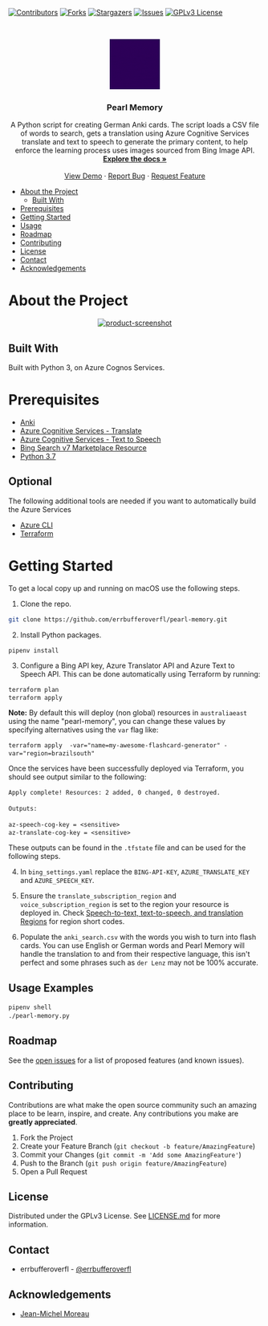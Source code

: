 <!-- PROJECT SHIELDS -->
[![Contributors][contributors-shield]][contributors-url]
[![Forks][forks-shield]][forks-url]
[![Stargazers][stars-shield]][stars-url]
[![Issues][issues-shield]][issues-url]
[![GPLv3 License][license-shield]][license-url]

<!-- PROJECT LOGO -->
<br />
<p align="center">
  <a href="https://github.com/errbufferoverfl/pearl-memory">
    <img src="images/logo.gif" alt="Pearl Memory Logo" width="100" height="100">
  </a>

  <h3 align="center">Pearl Memory</h3>

  <p align="center">
    A Python script for creating German Anki cards. The script loads a CSV file of words to search, gets a translation
    using Azure Cognitive Services translate and text to speech to generate the primary content, to help enforce the
    learning process uses images sourced from Bing Image API.
    <br />
    <a href="https://github.com/errbufferoverfl/pearl-memory"><strong>Explore the docs »</strong></a>
    <br />
    <br />
    <a href="https://github.com/errbufferoverfl/pearl-memory">View Demo</a>
    ·
    <a href="https://github.com/errbufferoverfl/pearl-memory/issues">Report Bug</a>
    ·
    <a href="https://github.com/errbufferoverfl/pearl-memory/issues">Request Feature</a>
  </p>
</p>

<!-- TABLE OF CONTENTS -->

* [About the Project](#about-the-project)
  * [Built With](#built-with)
* [Prerequisites](#prerequisites)
* [Getting Started](#getting-started)
* [Usage](#usage)
* [Roadmap](#roadmap)
* [Contributing](#contributing)
* [License](#license)
* [Contact](#contact)
* [Acknowledgements](#acknowledgements)

<!-- ABOUT THE PROJECT -->
# About the Project

<p align="center">
  <a href="https://github.com/errbufferoverfl/pearl-memory">
    <img src="images/pearl-memory_01.png" alt="product-screenshot" width="300" height="300">
  </a>
</p>

<!-- ABOUT THE PROJECT -->
## Built With

Built with Python 3, on Azure Cognos Services.

<!-- prerequisites -->
# Prerequisites

* [Anki](https://apps.ankiweb.net/)
* [Azure Cognitive Services - Translate](https://azure.microsoft.com/en-au/services/cognitive-services/translator/)
* [Azure Cognitive Services - Text to Speech](https://azure.microsoft.com/en-au/services/cognitive-services/text-to-speech/)
* [Bing Search v7 Marketplace Resource](https://azure.microsoft.com/en-au/pricing/details/cognitive-services/search-api/)
* [Python 3.7](https://www.python.org/)

## Optional

The following additional tools are needed if you want to automatically build the Azure Services

* [Azure CLI](https://docs.microsoft.com/en-us/cli/azure/install-azure-cli)
* [Terraform](https://www.terraform.io/)


<!-- GETTING STARTED -->
# Getting Started

To get a local copy up and running on macOS use the following steps.

1. Clone the repo.
```sh
git clone https://github.com/errbufferoverfl/pearl-memory.git
```
2. Install Python packages.
```sh
pipenv install
```
3. Configure a Bing API key, Azure Translator API and Azure Text to Speech API. This can be done automatically using 
Terraform by running:
```
terraform plan
terraform apply
```

**Note:** By default this will deploy (non global) resources in `australiaeast` using the name "pearl-memory", you can change these
values by specifying alternatives using the `var` flag like:

```
terraform apply  -var="name=my-awesome-flashcard-generator" -var="region=brazilsouth"
```

Once the services have been successfully deployed via Terraform, you should see output similar to the following:

```
Apply complete! Resources: 2 added, 0 changed, 0 destroyed.

Outputs:

az-speech-cog-key = <sensitive>
az-translate-cog-key = <sensitive>
```

These outputs can be found in the `.tfstate` file and can be used for the following steps.

4. In `bing_settings.yaml` replace the `BING-API-KEY`, `AZURE_TRANSLATE_KEY` and `AZURE_SPEECH_KEY`.

5. Ensure the `translate_subscription_region` and `voice_subscription_region` is set to the region your resource is
deployed in. Check [Speech-to-text, text-to-speech, and translation Regions](https://docs.microsoft.com/en-au/azure/cognitive-services/speech-service/regions#speech-sdk) for 
region short codes.

6. Populate the `anki_search.csv` with the words you wish to turn into flash cards. You can use English or German words 
and Pearl Memory will handle the translation to and from their respective language, this isn't perfect and some phrases
such as `der Lenz` may not be 100% accurate.

<!-- USAGE EXAMPLES -->
## Usage Examples

```sh
pipenv shell
./pearl-memory.py
```

<!-- ROADMAP -->
## Roadmap

See the [open issues](https://github.com/errbufferoverfl/pearl-memory/issues) for a list of proposed features 
(and known issues).

<!-- CONTRIBUTING -->
## Contributing

Contributions are what make the open source community such an amazing place to be learn, inspire, and create. 
Any contributions you make are **greatly appreciated**.

1. Fork the Project
2. Create your Feature Branch (`git checkout -b feature/AmazingFeature`)
3. Commit your Changes (`git commit -m 'Add some AmazingFeature'`)
4. Push to the Branch (`git push origin feature/AmazingFeature`)
5. Open a Pull Request

<!-- LICENSE -->
## License

Distributed under the GPLv3 License. See [LICENSE.md](LICENSE.md) for more information.

<!-- CONTACT -->
## Contact

* errbufferoverfl - [@errbufferoverfl](https://twitter.com/errbufferoverfl)

<!-- ACKNOWLEDGEMENTS -->
## Acknowledgements

* [Jean-Michel Moreau](https://github.com/jm-moreau)

<!-- MARKDOWN LINKS & IMAGES -->
<!-- https://www.markdownguide.org/basic-syntax/#reference-style-links -->
[contributors-shield]: https://img.shields.io/github/contributors/errbufferoverfl/pearl-memory.svg?style=flat-square
[contributors-url]: https://github.com/errbufferoverfl/pearl-memory/graphs/contributors
[forks-shield]: https://img.shields.io/github/forks/errbufferoverfl/pearl-memory.svg?style=flat-square
[forks-url]: https://github.com/errbufferoverfl/pearl-memory/network/members
[stars-shield]: https://img.shields.io/github/stars/errbufferoverfl/pearl-memory.svg?style=flat-square
[stars-url]: https://github.com/errbufferoverfl/pearl-memory/stargazers
[issues-shield]: https://img.shields.io/github/issues/errbufferoverfl/pearl-memory.svg?style=flat-square
[issues-url]: https://github.com/errbufferoverfl/pearl-memory/issues
[license-shield]: https://img.shields.io/github/license/errbufferoverfl/pearl-memory.svg?style=flat-square
[license-url]: https://github.com/errbufferoverfl/pearl-memory/blob/master/LICENSE.md
[product-screenshot]: images/screenshot.png
